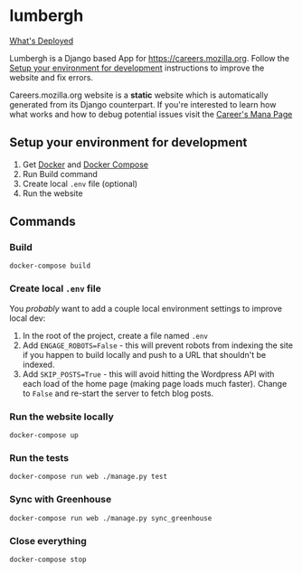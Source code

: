 # lumbergh

[What's Deployed](https://whatsdeployed.io/s/Bcs)

Lumbergh is a Django based App for https://careers.mozilla.org. Follow the
[Setup your environment for
development](#setup-your-environment-for-development) instructions to improve
the website and fix errors.

Careers.mozilla.org website is a **static** website which is automatically
generated from its Django counterpart. If you're interested to learn how what
works and how to debug potential issues visit the [Career's Mana
Page](https://mana.mozilla.org/wiki/display/EN/careers.mozilla.org)


## Setup your environment for development

1. Get [Docker](https://www.docker.com/) and [Docker Compose](https://docs.docker.com/compose/)
2. Run Build command
3. Create local `.env` file (optional)
4. Run the website

## Commands

### Build

```shell
docker-compose build
```

### Create local `.env` file

You _probably_ want to add a couple local environment settings to improve local dev:

1. In the root of the project, create a file named `.env`
2. Add `ENGAGE_ROBOTS=False` - this will prevent robots from indexing the site if you happen to build locally and push to a URL that shouldn't be indexed.
3. Add `SKIP_POSTS=True` - this will avoid hitting the Wordpress API with each load of the home page (making page loads much faster). Change to `False` and re-start the server to fetch blog posts.


### Run the website locally
```shell
docker-compose up
```

### Run the tests

```shell
docker-compose run web ./manage.py test
```

### Sync with Greenhouse

```shell
docker-compose run web ./manage.py sync_greenhouse
```

### Close everything
```shell
docker-compose stop
```
